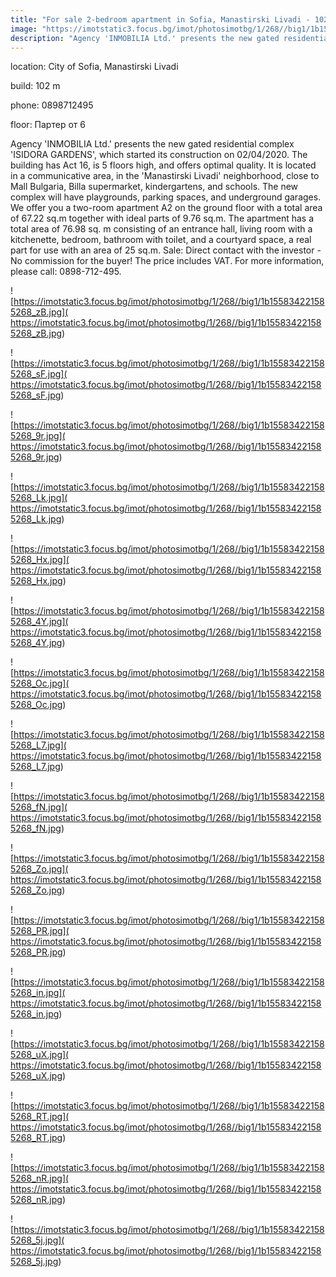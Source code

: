 ```yaml
---
title: "For sale 2-bedroom apartment in Sofia, Manastirski Livadi - 102 sq.m. / 183330 EUR :: imot.bg Ad"
image: "https://imotstatic3.focus.bg/imot/photosimotbg/1/268//big1/1b155834221585268_Fm.jpg"
description: "Agency 'INMOBILIA Ltd.' presents the new gated residential complex 'ISIDORA GARDENS', which started its construction on 02/04/2020. The building has Act 16, is 5 floors high, and offers optimal quality. It is located in a communicative area, in the 'Manastirski Livadi' neighborhood, close to Mall Bulgaria, Billa supermarket, kindergartens, and schools. The new complex will have playgrounds, parking spaces, and underground garages. We offer you a two-room apartment A2 on the ground floor with a total area of 67.22 sq.m together with ideal parts of 9.76 sq.m. The apartment has a total area of 76.98 sq. m consisting of an entrance hall, living room with a kitchenette, bedroom, bathroom with toilet, and a courtyard space, a real part for use with an area of 25 sq.m. Sale: Direct contact with the investor - No commission for the buyer! The price includes VAT. For more information, please call: 0898-712-495."
---
```


location: City of Sofia, Manastirski Livadi

build: 102 m

phone: 0898712495

floor: Партер от 6

Agency 'INMOBILIA Ltd.' presents the new gated residential complex 'ISIDORA GARDENS', which started its construction on 02/04/2020. The building has Act 16, is 5 floors high, and offers optimal quality. It is located in a communicative area, in the 'Manastirski Livadi' neighborhood, close to Mall Bulgaria, Billa supermarket, kindergartens, and schools. The new complex will have playgrounds, parking spaces, and underground garages. We offer you a two-room apartment A2 on the ground floor with a total area of 67.22 sq.m together with ideal parts of 9.76 sq.m. The apartment has a total area of 76.98 sq. m consisting of an entrance hall, living room with a kitchenette, bedroom, bathroom with toilet, and a courtyard space, a real part for use with an area of 25 sq.m. Sale: Direct contact with the investor - No commission for the buyer! The price includes VAT. For more information, please call: 0898-712-495.


![https://imotstatic3.focus.bg/imot/photosimotbg/1/268//big1/1b155834221585268_zB.jpg]( https://imotstatic3.focus.bg/imot/photosimotbg/1/268//big1/1b155834221585268_zB.jpg)


![https://imotstatic3.focus.bg/imot/photosimotbg/1/268//big1/1b155834221585268_sF.jpg]( https://imotstatic3.focus.bg/imot/photosimotbg/1/268//big1/1b155834221585268_sF.jpg)


![https://imotstatic3.focus.bg/imot/photosimotbg/1/268//big1/1b155834221585268_9r.jpg]( https://imotstatic3.focus.bg/imot/photosimotbg/1/268//big1/1b155834221585268_9r.jpg)


![https://imotstatic3.focus.bg/imot/photosimotbg/1/268//big1/1b155834221585268_Lk.jpg]( https://imotstatic3.focus.bg/imot/photosimotbg/1/268//big1/1b155834221585268_Lk.jpg)


![https://imotstatic3.focus.bg/imot/photosimotbg/1/268//big1/1b155834221585268_Hx.jpg]( https://imotstatic3.focus.bg/imot/photosimotbg/1/268//big1/1b155834221585268_Hx.jpg)


![https://imotstatic3.focus.bg/imot/photosimotbg/1/268//big1/1b155834221585268_4Y.jpg]( https://imotstatic3.focus.bg/imot/photosimotbg/1/268//big1/1b155834221585268_4Y.jpg)


![https://imotstatic3.focus.bg/imot/photosimotbg/1/268//big1/1b155834221585268_Oc.jpg]( https://imotstatic3.focus.bg/imot/photosimotbg/1/268//big1/1b155834221585268_Oc.jpg)


![https://imotstatic3.focus.bg/imot/photosimotbg/1/268//big1/1b155834221585268_L7.jpg]( https://imotstatic3.focus.bg/imot/photosimotbg/1/268//big1/1b155834221585268_L7.jpg)


![https://imotstatic3.focus.bg/imot/photosimotbg/1/268//big1/1b155834221585268_fN.jpg]( https://imotstatic3.focus.bg/imot/photosimotbg/1/268//big1/1b155834221585268_fN.jpg)


![https://imotstatic3.focus.bg/imot/photosimotbg/1/268//big1/1b155834221585268_Zo.jpg]( https://imotstatic3.focus.bg/imot/photosimotbg/1/268//big1/1b155834221585268_Zo.jpg)


![https://imotstatic3.focus.bg/imot/photosimotbg/1/268//big1/1b155834221585268_PR.jpg]( https://imotstatic3.focus.bg/imot/photosimotbg/1/268//big1/1b155834221585268_PR.jpg)


![https://imotstatic3.focus.bg/imot/photosimotbg/1/268//big1/1b155834221585268_in.jpg]( https://imotstatic3.focus.bg/imot/photosimotbg/1/268//big1/1b155834221585268_in.jpg)


![https://imotstatic3.focus.bg/imot/photosimotbg/1/268//big1/1b155834221585268_uX.jpg]( https://imotstatic3.focus.bg/imot/photosimotbg/1/268//big1/1b155834221585268_uX.jpg)


![https://imotstatic3.focus.bg/imot/photosimotbg/1/268//big1/1b155834221585268_RT.jpg]( https://imotstatic3.focus.bg/imot/photosimotbg/1/268//big1/1b155834221585268_RT.jpg)


![https://imotstatic3.focus.bg/imot/photosimotbg/1/268//big1/1b155834221585268_nR.jpg]( https://imotstatic3.focus.bg/imot/photosimotbg/1/268//big1/1b155834221585268_nR.jpg)


![https://imotstatic3.focus.bg/imot/photosimotbg/1/268//big1/1b155834221585268_5j.jpg]( https://imotstatic3.focus.bg/imot/photosimotbg/1/268//big1/1b155834221585268_5j.jpg)


